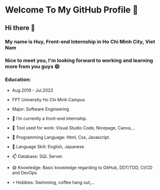 # Welcome To My GitHub Profile 👋

## Hi there 👋
### My name is Huy, Front-end Internship in Ho Chi Minh City, Viet Nam
### Nice to meet you, I'm looking forward to working and learning more from you guys 😄

### Education:
- Aug.2019 - Jul.2023
- FPT University Ho Chi Minh Campus
- Major: Software Engineering

- 🔭 I’m currently a front-end internship.
- 🌱 Tool used for work: Visual Studio Code, Nicepage, Canva,...
- 💬 Programming Language: Html, Css, Javascript.
- 👯 Language Skill: English, Japanese
- 📫 Database: SQL Server.
- 😄 Knowledge: Basic knowledge regarding to GitHub, DDT/TDD, CI/CD and DevOps
- ⚡ Hobbies: Swimming, coffee hang out,...

